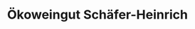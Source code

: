 ---
title: "Ökoweingut Schäfer-Heinrich"
url: /heilbronn/oekoweingut-schaefer-heinrich/
shop: Wein
---